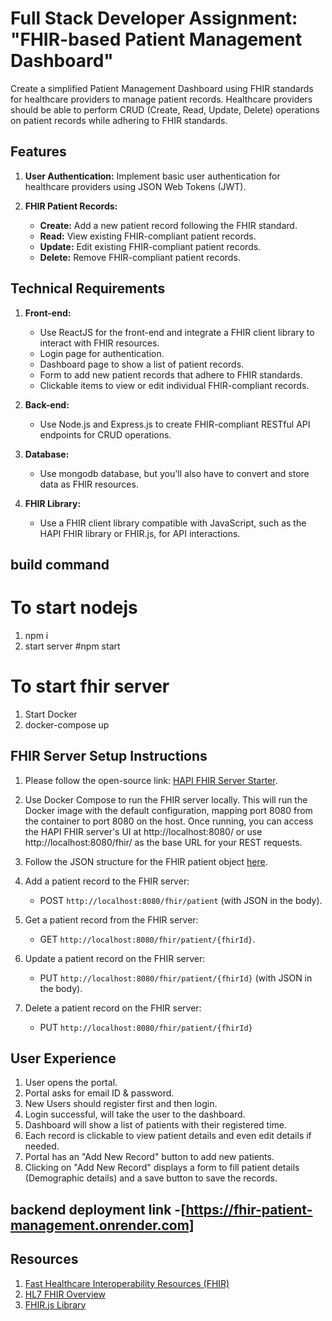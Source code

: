 # Full Stack Developer Assignment: "FHIR-based Patient Management Dashboard"

Create a simplified Patient Management Dashboard using FHIR standards for healthcare providers to manage patient records. Healthcare providers should be able to perform CRUD (Create, Read, Update, Delete) operations on patient records while adhering to FHIR standards.

## Features
1. **User Authentication:** Implement basic user authentication for healthcare providers using JSON Web Tokens (JWT).

2. **FHIR Patient Records:**
   - **Create:** Add a new patient record following the FHIR standard.
   - **Read:** View existing FHIR-compliant patient records.
   - **Update:** Edit existing FHIR-compliant patient records.
   - **Delete:** Remove FHIR-compliant patient records.

## Technical Requirements
1. **Front-end:**
   - Use ReactJS for the front-end and integrate a FHIR client library to interact with FHIR resources.
   - Login page for authentication.
   - Dashboard page to show a list of patient records.
   - Form to add new patient records that adhere to FHIR standards.
   - Clickable items to view or edit individual FHIR-compliant records.

2. **Back-end:**
   - Use Node.js and Express.js to create FHIR-compliant RESTful API endpoints for CRUD operations.

3. **Database:**
   - Use mongodb database, but you'll also have to convert and store data as FHIR resources.

4. **FHIR Library:**
   - Use a FHIR client library compatible with JavaScript, such as the HAPI FHIR library or FHIR.js, for API interactions.

## build command 
# To start nodejs 
1. npm i 
2. start server #npm start 
# To start fhir server
1. Start Docker
3. docker-compose up


## FHIR Server Setup Instructions
1. Please follow the open-source link: [HAPI FHIR Server Starter](https://github.com/hapifhir/hapi-fhir-jpaserver-starter).

2. Use Docker Compose to run the FHIR server locally. This will run the Docker image with the default configuration, mapping port 8080 from the container to port 8080 on the host. Once running, you can access the HAPI FHIR server's UI at http://localhost:8080/ or use http://localhost:8080/fhir/ as the base URL for your REST requests.

3. Follow the JSON structure for the FHIR patient object [here](https://www.hl7.org/fhir/patient.html).

4. Add a patient record to the FHIR server:
   - POST `http://localhost:8080/fhir/patient` (with JSON in the body).

5. Get a patient record from the FHIR server:
   - GET `http://localhost:8080/fhir/patient/{fhirId}`.

6. Update a patient record on the FHIR server:
   - PUT `http://localhost:8080/fhir/patient/{fhirId}` (with JSON in the body).

6. Delete a patient record on the FHIR server:
   - PUT `http://localhost:8080/fhir/patient/{fhirId}`

## User Experience
1. User opens the portal.
2. Portal asks for email ID & password.
3. New Users should register first and then login.
4. Login successful, will take the user to the dashboard.
5. Dashboard will show a list of patients with their registered time.
6. Each record is clickable to view patient details and even edit details if needed.
7. Portal has an "Add New Record" button to add new patients.
8. Clicking on "Add New Record" displays a form to fill patient details (Demographic details) and a save button to save the records.

## backend deployment link -[https://fhir-patient-management.onrender.com]

## Resources
1. [Fast Healthcare Interoperability Resources (FHIR)](https://en.wikipedia.org/wiki/Fast_Healthcare_Interoperability_Resources)
2. [HL7 FHIR Overview](https://hl7.org/fhir/overview.html)
3. [FHIR.js Library](https://github.com/FHIR/fhir.js/)

